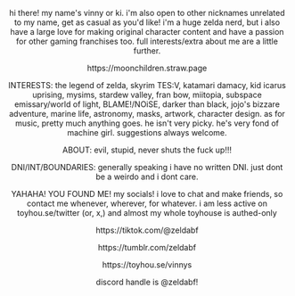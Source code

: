 <p align=center> hi there! my name's vinny or ki. i'm also open to other nicknames unrelated to my name, get as casual as you'd like!
i'm a huge zelda nerd, but i also have a large love for making original character content and have a passion for other gaming franchises too. full interests/extra about me are a little further. <p align=center>
<p align=center> https://moonchildren.straw.page <p align=center>


<p align=center> INTERESTS:
the legend of zelda, skyrim TES:V, katamari damacy, kid icarus uprising, mysims, stardew valley, fran bow, miitopia, subspace emissary/world of light, BLAME!/NOiSE, darker than black, jojo's bizzare adventure, marine life, astronomy, masks, artwork, character design. as for music, pretty much anything goes. he isn't very picky. he's very fond of machine girl. suggestions always welcome. <p align=center>

  
 <p align=center> ABOUT:
evil, stupid, never shuts the fuck up!!! <p align=center>

<p align=center> DNI/INT/BOUNDARIES:
generally speaking i have no written DNI. just dont be a weirdo and i dont care. <p align=center>

<p align=center> YAHAHA! YOU FOUND ME!
my socials! i love to chat and make friends, so contact me whenever, wherever, for whatever. i am less active on toyhou.se/twitter (or, x,) and almost my whole toyhouse is authed-only <p align=center>
<p align=center> https://tiktok.com/@zeldabf <p align=center>
<p align=center> https://tumblr.com/zeldabf <p align=center>
<p align=center> https://toyhou.se/vinnys <p align=center>
<p align=center> discord handle is @zeldabf! <p align=center>
